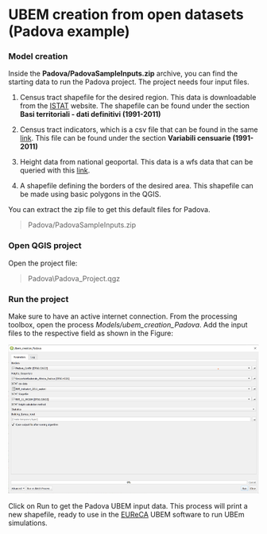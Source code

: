 # UBEM creation from open datasets (Padova example)

### Model creation
Inside the **Padova/PadovaSampleInputs.zip** archive, you can find the starting data to run the Padova project. The project needs four input files. 

1. Census tract shapefile for the desired region. This data is downloadable from the [ISTAT](https://www.istat.it/it/archivio/104317#accordions) website. 
The shapefile can be found under the section **Basi territoriali - dati definitivi (1991-2011)**

1. Census tract indicators, which is a csv file that can be found in the same [link](https://www.istat.it/it/archivio/104317#accordions). 
This file can be found under the section **Variabili censuarie (1991-2011)**

1. Height data from national geoportal. This data is a wfs data that can be queried with this [link]( http://wms.pcn.minambiente.it/ogc?map=/ms_ogc/wfs/Edifici.map&).

2. A shapefile defining the borders of the desired area. This shapefile can be made using basic polygons in the QGIS. 

You can extract the zip file to get this default files for Padova. 

> Padova/PadovaSampleInputs.zip

### Open QGIS project

Open the project file:

> Padova\Padova_Project.qgz

### Run the project

Make sure to have an active internet connection. From the processing toolbox, open the process *Models/ubem_creation_Padova*. Add the input files to the respective field as shown in the Figure:

<center><img src="inputs.png" alt="" style="height: 300px"></center>

Click on Run to get the Padova UBEM input data. This process will print a new shapefile, ready to use in the [EUReCA](https://github.com/BETALAB-team/EUReCA) UBEM software to run UBEm simulations.